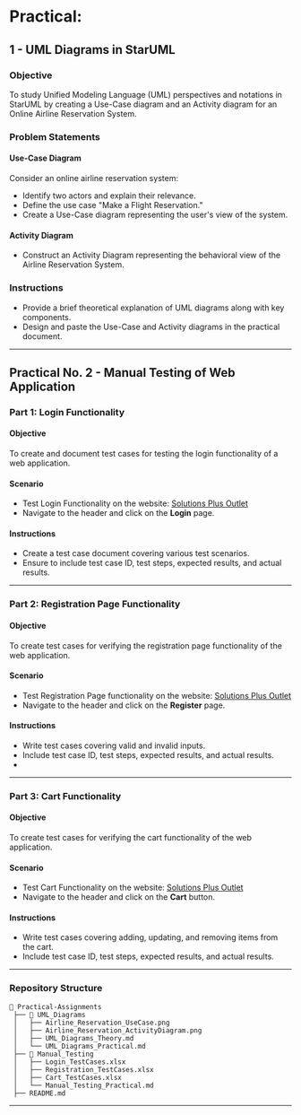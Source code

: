 # Practical:
     
## 1 - UML Diagrams in StarUML

### Objective
To study Unified Modeling Language (UML) perspectives and notations in StarUML by creating a Use-Case diagram and an Activity diagram for an Online Airline Reservation System.

### Problem Statements

#### **Use-Case Diagram**
Consider an online airline reservation system:
- Identify two actors and explain their relevance.
- Define the use case "Make a Flight Reservation."
- Create a Use-Case diagram representing the user's view of the system.

#### **Activity Diagram**
- Construct an Activity Diagram representing the behavioral view of the Airline Reservation System.

### Instructions
- Provide a brief theoretical explanation of UML diagrams along with key components.
- Design and paste the Use-Case and Activity diagrams in the practical document.

---

## Practical No. 2 - Manual Testing of Web Application

### **Part 1: Login Functionality**

#### **Objective**
To create and document test cases for testing the login functionality of a web application.

#### **Scenario**
- Test Login Functionality on the website: [Solutions Plus Outlet](https://www.solutionsplusoutlet.ca)
- Navigate to the header and click on the **Login** page.

#### **Instructions**
- Create a test case document covering various test scenarios.
- Ensure to include test case ID, test steps, expected results, and actual results.

---

### **Part 2: Registration Page Functionality**

#### **Objective**
To create test cases for verifying the registration page functionality of the web application.

#### **Scenario**
- Test Registration Page functionality on the website: [Solutions Plus Outlet](https://www.solutionsplusoutlet.ca)
- Navigate to the header and click on the **Register** page.

#### **Instructions**
- Write test cases covering valid and invalid inputs.
- Include test case ID, test steps, expected results, and actual results.
- 
---

### **Part 3: Cart Functionality**

#### **Objective**
To create test cases for verifying the cart functionality of the web application.

#### **Scenario**
- Test Cart Functionality on the website: [Solutions Plus Outlet](https://www.solutionsplusoutlet.ca)
- Navigate to the header and click on the **Cart** button.

#### **Instructions**
- Write test cases covering adding, updating, and removing items from the cart.
- Include test case ID, test steps, expected results, and actual results.

---

### **Repository Structure**
```
📂 Practical-Assignments
 ├── 📂 UML_Diagrams
 │   ├── Airline_Reservation_UseCase.png
 │   ├── Airline_Reservation_ActivityDiagram.png
 │   ├── UML_Diagrams_Theory.md
 │   └── UML_Diagrams_Practical.md
 ├── 📂 Manual_Testing
 │   ├── Login_TestCases.xlsx
 │   ├── Registration_TestCases.xlsx
 │   ├── Cart_TestCases.xlsx
 │   └── Manual_Testing_Practical.md
 ├── README.md
```

---
